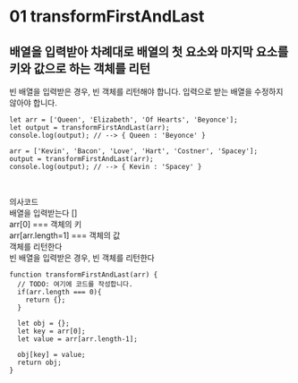 # 01 transformFirstAndLast

## 배열을 입력받아 차례대로 배열의 첫 요소와 마지막 요소를 키와 값으로 하는 객체를 리턴 <br/>
빈 배열을 입력받은 경우, 빈 객체를 리턴해야 합니다.
입력으로 받는 배열을 수정하지 않아야 합니다. <br/> 

```
let arr = ['Queen', 'Elizabeth', 'Of Hearts', 'Beyonce'];
let output = transformFirstAndLast(arr);
console.log(output); // --> { Queen : 'Beyonce' }

arr = ['Kevin', 'Bacon', 'Love', 'Hart', 'Costner', 'Spacey'];
output = transformFirstAndLast(arr);
console.log(output); // --> { Kevin : 'Spacey' }
```
<br/>

의사코드 <br/>
배열을 입력받는다 [] <br/>
arr[0] === 객체의 키 <br/>
arr[arr.length=1] === 객체의 값 <br/>
객체를 리턴한다 <br/>
빈 배열을 입력받은 경우, 빈 객체를 리턴한다 <br/>

```
function transformFirstAndLast(arr) {
  // TODO: 여기에 코드를 작성합니다.
  if(arr.length === 0){
    return {};
  }

  let obj = {};
  let key = arr[0];
  let value = arr[arr.length-1];

  obj[key] = value;
  return obj;
}
```